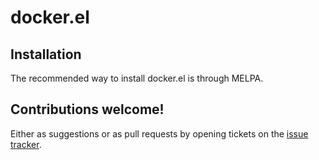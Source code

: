 # docker.el

## Installation

The recommended way to install docker.el is through MELPA.

## Contributions welcome!

Either as suggestions or as pull requests by opening tickets on the
[issue tracker](https://github.com/Silex/docker.el/issues).
